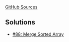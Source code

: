 [GitHub Sources](https://github.com/liyingzhi/leetcode-program)
## Solutions
- [#88: Merge Sorted Array](solutions/88)
